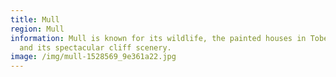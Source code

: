 ```yaml
---
title: Mull
region: Mull
information: Mull is known for its wildlife, the painted houses in Tobermory,
  and its spectacular cliff scenery.
image: /img/mull-1528569_9e361a22.jpg
---
```

